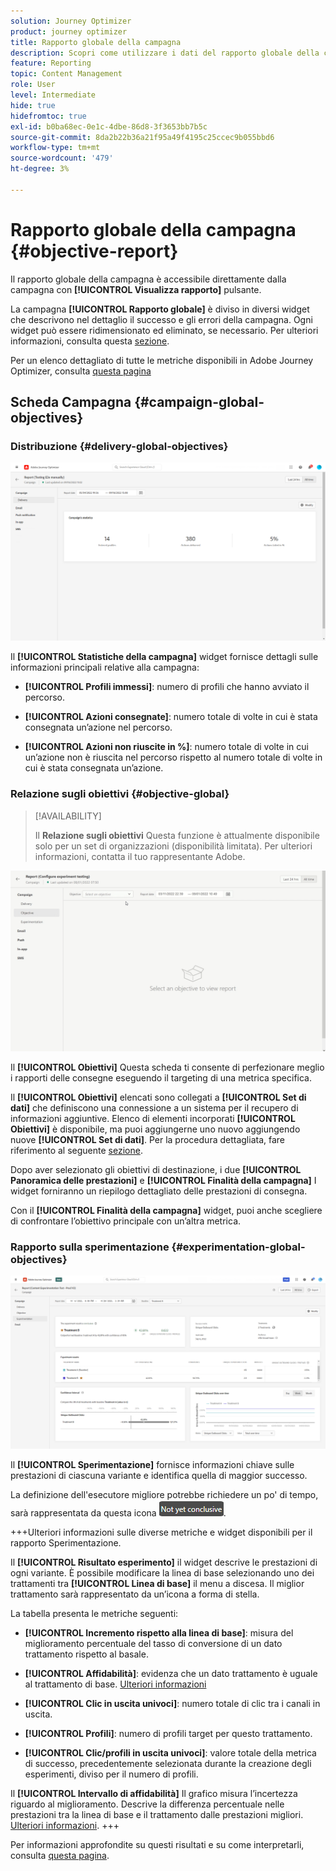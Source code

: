 ```yaml
---
solution: Journey Optimizer
product: journey optimizer
title: Rapporto globale della campagna
description: Scopri come utilizzare i dati del rapporto globale della campagna
feature: Reporting
topic: Content Management
role: User
level: Intermediate
hide: true
hidefromtoc: true
exl-id: b0ba68ec-0e1c-4dbe-86d8-3f3653bb7b5c
source-git-commit: 8da2b22b36a21f95a49f4195c25ccec9b055bbd6
workflow-type: tm+mt
source-wordcount: '479'
ht-degree: 3%

---
```


# Rapporto globale della campagna {#objective-report}

Il rapporto globale della campagna è accessibile direttamente dalla campagna con **[!UICONTROL Visualizza rapporto]** pulsante.

La campagna **[!UICONTROL Rapporto globale]** è diviso in diversi widget che descrivono nel dettaglio il successo e gli errori della campagna. Ogni widget può essere ridimensionato ed eliminato, se necessario. Per ulteriori informazioni, consulta questa [sezione](../reports/global-report.md#modify-dashboard).

Per un elenco dettagliato di tutte le metriche disponibili in Adobe Journey Optimizer, consulta [questa pagina](global-report.md#list-of-components-global.md)

## Scheda Campagna {#campaign-global-objectives}

### Distribuzione {#delivery-global-objectives}

![](assets/campaign_report_global_1.png)

Il **[!UICONTROL Statistiche della campagna]** widget fornisce dettagli sulle informazioni principali relative alla campagna:

* **[!UICONTROL Profili immessi]**: numero di profili che hanno avviato il percorso.

* **[!UICONTROL Azioni consegnate]**: numero totale di volte in cui è stata consegnata un’azione nel percorso.

* **[!UICONTROL Azioni non riuscite in %]**: numero totale di volte in cui un’azione non è riuscita nel percorso rispetto al numero totale di volte in cui è stata consegnata un’azione.

### Relazione sugli obiettivi {#objective-global}

>[!AVAILABILITY]
>
>Il **Relazione sugli obiettivi** Questa funzione è attualmente disponibile solo per un set di organizzazioni (disponibilità limitata). Per ulteriori informazioni, contatta il tuo rappresentante Adobe.

![](assets/performance_report.gif)

Il **[!UICONTROL Obiettivi]** Questa scheda ti consente di perfezionare meglio i rapporti delle consegne eseguendo il targeting di una metrica specifica.

Il **[!UICONTROL Obiettivi]** elencati sono collegati a **[!UICONTROL Set di dati]** che definiscono una connessione a un sistema per il recupero di informazioni aggiuntive. Elenco di elementi incorporati **[!UICONTROL Obiettivi]** è disponibile, ma puoi aggiungerne uno nuovo aggiungendo nuove **[!UICONTROL Set di dati]**. Per la procedura dettagliata, fare riferimento al seguente [sezione](../campaigns/reporting-configuration.md).

Dopo aver selezionato gli obiettivi di destinazione, i due **[!UICONTROL Panoramica delle prestazioni]** e **[!UICONTROL Finalità della campagna]** I widget forniranno un riepilogo dettagliato delle prestazioni di consegna.

Con il **[!UICONTROL Finalità della campagna]** widget, puoi anche scegliere di confrontare l’obiettivo principale con un’altra metrica.

### Rapporto sulla sperimentazione {#experimentation-global-objectives}

![](assets/experimentation_report_3.png)

Il **[!UICONTROL Sperimentazione]** fornisce informazioni chiave sulle prestazioni di ciascuna variante e identifica quella di maggior successo.

La definizione dell&#39;esecutore migliore potrebbe richiedere un po&#39; di tempo, sarà rappresentata da questa icona ![](assets/experimentation_report_1.png).

+++Ulteriori informazioni sulle diverse metriche e widget disponibili per il rapporto Sperimentazione.

Il **[!UICONTROL Risultato esperimento]** il widget descrive le prestazioni di ogni variante. È possibile modificare la linea di base selezionando uno dei trattamenti tra **[!UICONTROL Linea di base]** il menu a discesa. Il miglior trattamento sarà rappresentato da un’icona a forma di stella.

La tabella presenta le metriche seguenti:

* **[!UICONTROL Incremento rispetto alla linea di base]**: misura del miglioramento percentuale del tasso di conversione di un dato trattamento rispetto al basale.

* **[!UICONTROL Affidabilità]**: evidenza che un dato trattamento è uguale al trattamento di base. [Ulteriori informazioni](../campaigns/experiment-calculations.md#understand-confidence)

* **[!UICONTROL Clic in uscita univoci]**: numero totale di clic tra i canali in uscita.

* **[!UICONTROL Profili]**: numero di profili target per questo trattamento.

* **[!UICONTROL Clic/profili in uscita univoci]**: valore totale della metrica di successo, precedentemente selezionata durante la creazione degli esperimenti, diviso per il numero di profili.

Il **[!UICONTROL Intervallo di affidabilità]** Il grafico misura l’incertezza riguardo al miglioramento. Descrive la differenza percentuale nelle prestazioni tra la linea di base e il trattamento dalle prestazioni migliori. [Ulteriori informazioni](../campaigns/experiment-calculations.md#confidence-intervals).
+++

Per informazioni approfondite su questi risultati e su come interpretarli, consulta [questa pagina](../campaigns/get-started-experiment.md#interpret-results).
